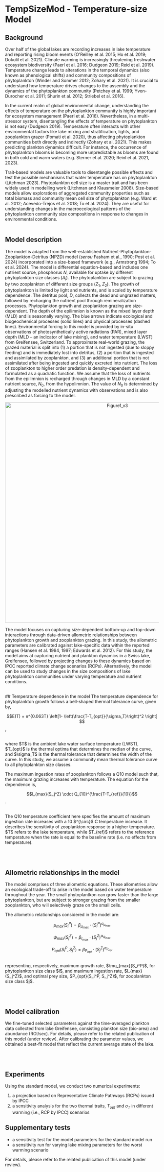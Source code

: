 # TempSizeMod - Temperature-size Model
## Background
Over half of the global lakes are recording increases in lake temperature and reporting rising bloom events (O'Reilley et al. 2015; Ho et al. 2019; Dokulil et al. 2021). Climate warming is increasingly threatening freshwater ecosystem biodiversity (Paerl et al. 2016; Dudgeon 2019; Reid et al. 2019). Temperature change leads to alterations in the temporal dynamics (also known as phenological shifts) and community compositions of phytoplankton (Winder and Sommer 2012; Zohary et al. 2021). It is crucial to understand how temperature drives changes to the assembly and the dynamics of the phytoplankton community (Petchey et al. 1999; Yvon-Durocher et al. 2011; Shurin et al. 2012; Striebel et al. 2016).

In the current realm of global environmental change, understanding the effects of temperature on the phytoplankton community is highly important for ecosystem management (Paerl et al. 2016). Nevertheless, in a multi-stressor system, disentangling the effects of temperature on phytoplankton is not easy (Dudgeon 2019). Temperature often interacts with other environmental factors like lake mixing and stratification, lights, and zooplankton grazer (Pomati et al. 2020), thus affecting phytoplankton communities both directly and indirectly (Zohary et al. 2021). This makes predicting plankton dynamics difficult. For instance, the occurrence of phytoplankton blooms is becoming more unpredictable as blooms are found in both cold and warm waters (e.g. Sterner et al. 2020; Reinl et al. 2021, 2023).

Trait-based models are valuable tools to disentangle possible effects and test the possible mechanisms that water temperature has on phytoplankton (Litchman 2023). Phytoplankton cell size is a master trait and has been widely used in modelling work (Litchman and Klausmeier 2008). Size-based models allow explorations of aggregated community properties such as total biomass and community mean cell size of phytoplankton (e.g. Ward et al. 2012; Acevedo-Trejos et al. 2018; To et al. 2024). They are useful for understanding changes in the macroecological patterns of the phytoplankton community size compositions in response to changes in environmental conditions.
<br/><br/>
## Model description
The model is adapted from the well-established Nutrient-Phytoplankton-Zooplankton-Detritus (NPZD) model (_sensu_ Fasham et al., 1990; Post et al. 2024) incorporated into a size-based framework (e.g., Armstrong 1994; To et al. 2024). The model is differential equation-based and includes one nutrient source, phosphorus $N$, available for uptake by different phytoplankton size classes ($A_i$). The phytoplankton are subject to grazing by two zooplankton of different size groups ($Z_1$, $Z_2$). The growth of phytoplankton is limited by light and nutrients, and is scaled by temperature dependence. The detritus pool, $D$, collects the dead and ungrazed matters, followed by recharging the nutrient pool through remineralization processes. 
Phytoplankton growth and zooplankton grazing are size-dependent. The depth of the epilimnion is known as the mixed layer depth (MLD) and is seasonally varying. The blue arrows indicate ecological and biogeochemical processes (solid lines) and physical processes (dashed lines). Environmental forcing to this model is provided by in-situ observations of photosynthetically active radiations (PAR), mixed layer depth (MLD – an indicator of lake mixing), and water temperature (LWST) from Greifensee, Switzerland. To approximate real-world grazing, the grazed material is split into (1) a portion that is not ingested (due to sloppy feeding) and is immediately lost into detritus, (2) a portion that is ingested and assimilated by zooplankton, and (3) an additional portion that is not assimilated after being ingested and quickly excreted into nutrient. The loss of zooplankton to higher order predation is density-dependent and formulated as a quadratic function. We assume that the loss of nutrients from the epilimnion is recharged through changes in MLD by a constant nutrient source, $N_0$, from the hypolimnion. The value of $N_0$ is determined by adjusting the modelled nutrient dynamics with observations and is also prescribed as forcing to the model.


<p align="center">
  <img width="720" alt="Figure1_v3" src="https://github.com/user-attachments/assets/4a14a86d-2ded-4cb8-a04b-1d7c4959f2fc">


The model focuses on capturing size-dependent bottom-up and top-down interactions through data-driven allometric relationships between phytoplankton growth and zooplankton grazing. In this study, the allometric parameters are calibrated against lake-specific data within the reported ranges (Hansen et al. 1994, 1997; Edwards et al. 2012). For this study, the model aims at capturing nutrient and plankton dynamics in a Swiss lake, Greifensee, followed by projecting changes to these dynamics based on IPCC reported climate change scenarios (RCPs). Alternatively, the model can be used to study changes in the size compositions of lake phytoplankton communities under varying temperature and nutrient conditions. 

<br/>
## Temperature dependence in the model
The temperature dependence for phytoplankton growth follows a bell-shaped thermal tolerance curve, given by,


$$E(T) = e^{0.063T}  \left[1- \left(\frac{T-T_{opt}}{\sigma_T}\right)^2 \right] $$,

<br/>
where $T$ is the ambient lake water surface temperature (LWST), $T_{opt}$ is the thermal optima that determines the median of the curve, and $\sigma_T$ is the thermal tolerance that determines the width of the curve. In this study, we assume a community mean thermal tolerance curve to all phytoplankton size classes.

The maximum ingestion rates of zooplankton follows a Q10 model such that, the maximum grazing increases with temperature. The equation for the dependence is,

$$I_{max}(S_j^Z) \cdot Q_{10}^{\frac{T-T_{ref}}{10}}$$.

<br/>
The Q10 temperature coefficient here specifies the amount of maximum ingestion rate increases with a 10 $^{\circ}$ C temperature increase. It describes the sensitivity of zooplankton response to a higher temperature. $T$ refers to the lake temperature, while $T_{ref}$ refers to the reference temperature when the rate is equal to the baseline rate (i.e. no effects from temperature).

<br/><br/>
## Allometric relationships in the model
The model comprises of three allometric equations. These allometries allow an ecological trade-off to arise in the model based on water temperature throughout the year. The small phytoplantkon can grow faster than the large phytoplankton, but are subject to stronger grazing from the smaller zooplankton, who will selectively graze on the small cells. 

The allometric relationships considered in the model are:

$$\mu_{max}(S_i^P) = \beta_{\mu_{max}}\cdot (S_i^P)^{\alpha_{\mu_{max}}}$$

$$\psi_{max}(S_j^Z) = \beta_{I_{max}}\cdot (S_j^Z)^{\alpha_{\psi_{max}}}$$

$$P_{opt}(S_i^P, S_j^Z) = \beta_{P_{opt}}\cdot (S_j^Z)^{\alpha_{P_{opt}}}$$

<br/>
representing, respectively, maximum growth rate, $\mu_{max}(S_i^P)$, for phytoplankton size class $i$, and maximum ingestion rate, $I_{max}(S_j^Z)$, and optimal prey size, $P_{opt}(S_i^P, S_j^Z)$, for zooplankton size class $j$.

<br/><br/>
## Model calibration
We fine-tuned selected parameters against the time-averaged plankton data collected from lake Greifensee, consisting plankton size (bio-area) and abundance (ROI/sec). For details, please refer to the related publication of this model (under review). After calibrating the parameter values, we obtained a best-fit model that reflect the current average state of the lake.


<br/><br/>
## Experiments
Using the standard model, we conduct two numerical experiments:<br/>
1. a projection based on Representative Climate Pathways (RCPs) issued by IPCC
2. a sensitivity analysis for the two thermal traits, $T_{opt}$ and $\sigma_T$ in different warming (i.e., RCP by IPCC) scenarios

## Supplementary tests
- a sensitivity test for the model parameters for the standard model run
- a sensitivity run for varying lake mixing parameters for the worst warming scenario

For details, please refer to the related publication of this model (under review).


<br/><br/><br/><br/><br/><br/>
Reference:
+ Acevedo-Trejos, E., E. Marañón, and A. Merico. 2018. Phytoplankton size diversity and ecosystem   function relationships across oceanic regions. Proc. R. Soc. B. 285: 20180621. doi:10.1098/rspb.2018.0621
+ Armstrong, R. A. 1994. Grazing limitation and nutrient limitation in marine ecosystems: Steady state solutions of an ecosystem model with multiple food chains. Limnol. Oceanogr. 39: 597–608. doi:10.4319/lo.1994.39.3.0597
+ Bestion, E., Schaum, C., & Yvon‐Durocher, G. (2018). Nutrient limitation constrains thermal tolerance in freshwater phytoplankton. Limnology and Oceanography Letters, 3(6), 436–443. https://doi.org/10.1002/lol2.10096
+ Cagle, S. E., & Roelke, D. L. (2021). Relative roles of fundamental processes underpinning PEG dynamics in dimictic lakes as revealed by a self-organizing, multi-population plankton model. Ecological Modelling, 462, 109793. https://doi.org/10.1016/j.ecolmodel.2021.109793
+ Carpenter, S. R. 2005. Eutrophication of aquatic ecosystems: Bistability and soil phosphorus. Proc. Natl. Acad. Sci. U.S.A. 102: 10002–10005. doi:10.1073/pnas.0503959102
+ Chen, B. (2022). Thermal diversity affects community responses to warming. Ecological Modelling, 464, 109846. https://doi.org/10.1016/j.ecolmodel.2021.109846
+ Dokulil, M. T., De Eyto, E., Maberly, S. C., May, L., Weyhenmeyer, G. A., & Woolway, R. I. (2021). Increasing maximum lake surface temperature under climate change. Climatic Change, 165(3–4), 56. https://doi.org/10.1007/s10584-021-03085-1
+ Dudgeon, D. 2019. Multiple threats imperil freshwater biodiversity in the Anthropocene. Current Biology 29: R960–R967. doi:10.1016/j.cub.2019.08.002
+ Edwards, K. F., M. K. Thomas, C. A. Klausmeier, and E. Litchman. 2012. Allometric scaling and taxonomic variation in nutrient utilization traits and maximum growth rate of phytoplankton. Limnol. Oceanogr. 57: 554–566. doi:10.4319/lo.2012.57.2.0554
+ Edwards, K. F., Thomas, M. K., Klausmeier, C. A., & Litchman, E. (2016). Phytoplankton growth and the interaction of light and temperature: A synthesis at the species and community level: Light-Temperature Interactions. Limnology and Oceanography, 61(4), 1232–1244. https://doi.org/10.1002/lno.10282
+ Fasham, M. J. R., H. W. Ducklow, and S. M. McKelvie. 1990. A nitrogen-based model of plankton dynamics in the oceanic mixed layer. j mar res 48: 591–639. doi:10.1357/002224090784984678
+ Hansen, B., P. K. Bjørnsen, and P. J. Hansen. 1994. The size ratio between planktonic predators and their prey. Limnology and Oceanography 39: 395–403. doi:10.4319/lo.1994.39.2.0395
+ Hansen, P. J., P. K. Bjørnsen, and B. Hansen. 1997. Zooplankton grazing and growth: Scaling within the 2-2,000um body size range. Limnology and Oceanography 42: 687–704.
Ho, P.-C., Chang, C.-W., Hsieh, C. H., Shiah, F.-K., & Miki, T. (2013). Effects of increasing nutrient supply and omnivorous feeding on the size spectrum slope: A size-based nutrient-phytoplankton-zooplankton model. Population Ecology, 55(2), 247–259. https://doi.org/10.1007/s10144-013-0368-3
+ Ho, J. C., A. M. Michalak, and N. Pahlevan. 2019. Widespread global increase in intense lake phytoplankton blooms since the 1980s. Nature 574: 667–670. doi:10.1038/s41586-019-1648-7
+ Litchman, E. 2023. Understanding and predicting harmful algal blooms in a changing climate: A trait‐based framework. Limnol Oceanogr Letters 8: 229–246. doi:10.1002/lol2.10294
+ Litchman, E., and C. A. Klausmeier. 2008. Trait-Based Community Ecology of Phytoplankton. Annu. Rev. Ecol. Evol. Syst. 39: 615–639. doi:10.1146/annurev.ecolsys.39.110707.173549
+ O’Reilly, C. M., Sharma, S., Gray, D. K., Hampton, S. E., Read, J. S., Rowley, R. J., Schneider, P., Lenters, J. D., McIntyre, P. B., Kraemer, B. M., Weyhenmeyer, G. A., Straile, D., Dong, B., Adrian, R., Allan, M. G., Anneville, O., Arvola, L., Austin, J., Bailey, J. L., … Zhang, G. (2015). Rapid and highly variable warming of lake surface waters around the globe. Geophysical Research Letters, 42(24). https://doi.org/10.1002/2015GL066235
+ Petchey, O. L., P. T. McPhearson, T. M. Casey, and P. J. Morin. 1999. Environmental warming alters food-web structure and ecosystem function. Nature 402: 69–72. doi:10.1038/47023
+ Pomati, F., J. B. Shurin, K. H. Andersen, C. Tellenbach, and A. D. Barton. 2020. Interacting Temperature, Nutrients and Zooplankton Grazing Control Phytoplankton Size-Abundance Relationships in Eight Swiss Lakes. Front. Microbiol. 10: 3155. doi:10.3389/fmicb.2019.03155
+ Post, B., Acevedo-Trejos, E., Barton, A. D., & Merico, A. (2024). The XSO framework (v0.1) and Phydra library (v0.1) for a flexible, reproducible, and integrated plankton community modeling environment in Python. Geoscientific Model Development, 17(3), 1175–1195. https://doi.org/10.5194/gmd-17-1175-2024
+ Reid, A. J., A. K. Carlson, I. F. Creed, and others. 2019. Emerging threats and persistent conservation challenges for freshwater biodiversity. Biological Reviews 94: 849–873. doi:10.1111/brv.12480
+ Reinl, K. L., J. D. Brookes, C. C. Carey, and others. 2021. Cyanobacterial blooms in oligotrophic lakes: Shifting the high‐nutrient paradigm. Freshwater Biology 66: 1846–1859. doi:10.1111/fwb.13791
+ Reinl, K. L., T. D. Harris, R. L. North, and others. 2023. Blooms also like it cold. Limnol Oceanogr Letters 8: 546–564. doi:10.1002/lol2.10316
+ Striebel, M., S. Schabhüttl, D. Hodapp, P. Hingsamer, and H. Hillebrand. 2016. Phytoplankton responses to temperature increases are constrained by abiotic conditions and community composition. Oecologia 182: 815–827. doi:10.1007/s00442-016-3693-3
+ To, S., Acevedo‐Trejos, E., Chakraborty, S., Pomati, F., & Merico, A. (2024). Grazing strategies determine the size composition of phytoplankton in eutrophic lakes. Limnology and Oceanography, lno.12538. https://doi.org/10.1002/lno.12538
+ Ward, B. A., S. Dutkiewicz, O. Jahn, and M. J. Follows. 2012. A size-structured food-web model for the global ocean. Limnol. Oceanogr. 57: 1877–1891. doi:10.4319/lo.2012.57.6.1877
+ Winder, M., & Sommer, U. (2012). Phytoplankton response to a changing climate. Hydrobiologia, 698(1), 5–16. https://doi.org/10.1007/s10750-012-1149-2
+ Woolway, R. I., Sharma, S., Weyhenmeyer, G. A., Debolskiy, A., Golub, M., Mercado-Bettín, D., Perroud, M., Stepanenko, V., Tan, Z., Grant, L., Ladwig, R., Mesman, J., Moore, T. N., Shatwell, T., Vanderkelen, I., Austin, J. A., DeGasperi, C. L., Dokulil, M., La Fuente, S., … Jennings, E. (2021). Phenological shifts in lake stratification under climate change. Nature Communications, 12(1), 2318. https://doi.org/10.1038/s41467-021-22657-4
+ Yvon-Durocher, G., J. M. Montoya, M. Trimmer, and G. Woodward. 2011. Warming alters the size spectrum and shifts the distribution of biomass in freshwater ecosystems. Global Change Biology 17: 1681–1694. doi:10.1111/j.1365-2486.2010.02321.x
+ Zohary, T., Flaim, G., & Sommer, U. (2021). Temperature and the size of freshwater phytoplankton. Hydrobiologia, 848(1), 143–155. https://doi.org/10.1007/s10750-020-04246-6
